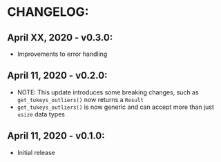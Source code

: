# CHANGELOG:

## April XX, 2020 - v0.3.0:
- Improvements to error handling

## April 11, 2020 - v0.2.0:
- NOTE: This update introduces some breaking changes, such as
  `get_tukeys_outliers()` now returns a `Result`
- `get_tukeys_outliers()` is now generic and can accept more than just `usize`
  data types

## April 11, 2020 - v0.1.0:
- Initial release
